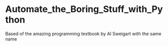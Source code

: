# Automate_the_Boring_Stuff_with_Python
 Based of the amazing programming textbook by Al Sweigart with the same name
